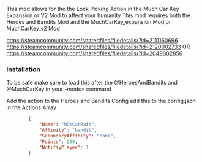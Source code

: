 This mod allows for the the Lock Picking Action in the Much Car Key Expansion or V2 Mod to affect your humanity
This mod requires both the Heroes and Bandits Mod and the MuchCarKey_expansion Mod or MuchCarKey_v2 Mod

https://steamcommunity.com/sharedfiles/filedetails/?id=2111160696
https://steamcommunity.com/sharedfiles/filedetails/?id=2120002733
OR
https://steamcommunity.com/sharedfiles/filedetails/?id=2049002856


### Installation
To be safe make sure to load this after the @HeroesAndBandits and @MuchCarKey in your -mods= command

Add the action to the Heroes and Bandits Config add this to the config.json in the Actions Array
```json
        {
            "Name": "MCKCarRaid",
            "Affinity": "bandit",
            "SecondaryAffinity": "none",
            "Points": 200,
            "NotifiyPlayer": 1
        }
```